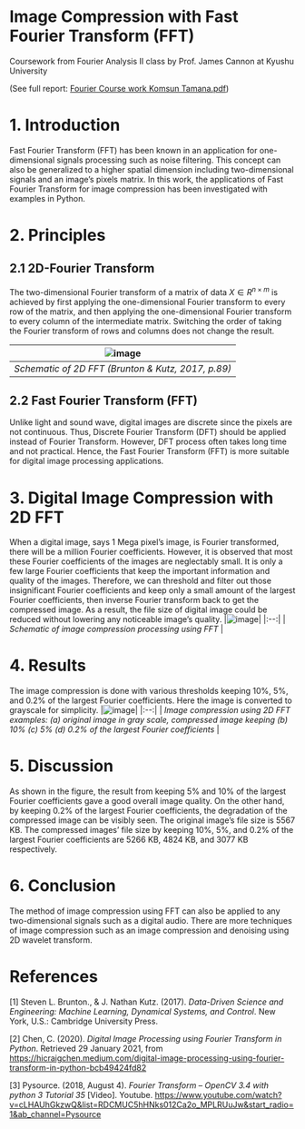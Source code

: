 # Image Compression with Fast Fourier Transform (FFT)
Coursework from Fourier Analysis II class by Prof. James Cannon at Kyushu University

(See full report: [Fourier Course work Komsun Tamana.pdf](https://github.com/komxun/Image-Compression-with-FFT/files/11452754/Fourier.Course.work.Komsun.Tamana.pdf))


# 1. Introduction
Fast Fourier Transform (FFT) has been known in an application for one-dimensional signals processing such as noise filtering. 
This concept can also be generalized to a higher spatial dimension including two-dimensional signals and an image’s pixels matrix. 
In this work, the applications of Fast Fourier Transform for image compression has been investigated with examples in Python. 

# 2. Principles
## 2.1 2D-Fourier Transform
The two-dimensional Fourier transform of a matrix of data  $X \in R^{n \times m}$ is achieved by first applying the one-dimensional Fourier transform to every row of the matrix, 
and then applying the one-dimensional Fourier transform to every column of the intermediate matrix. 
Switching the order of taking the Fourier transform of rows and columns does not change the result.

|![image](https://github.com/komxun/Image-Compression-with-FFT/assets/133139057/e66445b3-912c-47e0-aed4-864c05b660c3)|
|:--:| 
| *Schematic of 2D FFT (Brunton & Kutz, 2017, p.89)* |

## 2.2 Fast Fourier Transform (FFT)
Unlike light and sound wave, digital images are discrete since the pixels are not continuous. 
Thus, Discrete Fourier Transform (DFT) should be applied instead of Fourier Transform. However, DFT process often takes long time and not practical. 
Hence, the Fast Fourier Transform (FFT) is more suitable for digital image processing applications.

# 3. Digital Image Compression with 2D FFT
When a digital image, says 1 Mega pixel’s image, is Fourier transformed, there will be a million Fourier coefficients. 
However, it is observed that most these Fourier coefficients of the images are neglectably small. 
It is only a few large Fourier coefficients that keep the important information and quality of the images. 
Therefore, we can threshold and filter out those insignificant Fourier coefficients and keep only a small amount of the largest Fourier coefficients, 
then inverse Fourier transform back to get the compressed image. As a result, the file size of digital image could be reduced without lowering any noticeable image’s quality.
|![image](https://github.com/komxun/Image-Compression-with-FFT/assets/133139057/2a5a4e79-13b9-475e-a679-90a1631c7974)|
|:--:| 
| *Schematic of image compression processing using FFT* |

# 4. Results
The image compression is done with various thresholds keeping 10%, 5%, and 0.2% of the largest Fourier coefficients. Here the image is converted to grayscale for simplicity.
|![image](https://github.com/komxun/Image-Compression-with-FFT/assets/133139057/673fb463-213e-4c6b-a730-1af1f637ed57)|
|:--:| 
| *Image compression using 2D FFT examples: (a) original image in gray scale,  compressed image keeping (b) 10% (c) 5% (d) 0.2% of the largest Fourier coefficients* |

# 5. Discussion
As shown in the figure, the result from keeping 5% and 10% of the largest Fourier coefficients gave a good overall image quality. 
On the other hand, by keeping 0.2% of the largest Fourier coefficients, the degradation of the compressed image can be visibly seen. 
The original image’s file size is 5567 KB. The compressed images’ file size by keeping 10%, 5%, and 0.2% of the largest Fourier coefficients are 5266 KB, 4824 KB, and 3077 KB respectively.

# 6. Conclusion
The method of image compression using FFT can also be applied to any two-dimensional signals such as a digital audio. There are more techniques of image compression such as an image compression and denoising using 2D wavelet transform.

# References
[1] Steven L. Brunton., & J. Nathan Kutz. (2017). _Data-Driven Science and Engineering: Machine Learning, Dynamical Systems, and Control_. New York, U.S.: Cambridge University Press.

[2] Chen, C. (2020). _Digital Image Processing using Fourier Transform in Python_. Retrieved 
29 January 2021, from https://hicraigchen.medium.com/digital-image-processing-using-fourier-transform-in-python-bcb49424fd82

[3] Pysource. (2018, August 4). _Fourier Transform – OpenCV 3.4 with python 3 Tutorial 35_ [Video]. Youtube. https://www.youtube.com/watch?v=cLHAUhGkzwQ&list=RDCMUC5hHNks012Ca2o_MPLRUuJw&start_radio=1&ab_channel=Pysource




